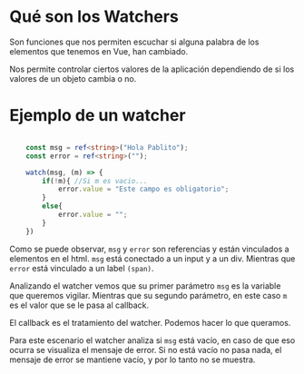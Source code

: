 # Qué son los Watchers

Son funciones que nos permiten escuchar si alguna palabra de los elementos que tenemos en Vue, han cambiado.

Nos permite controlar ciertos valores de la aplicación dependiendo de si los valores de un objeto cambia o no.

# Ejemplo de un watcher


```ts

    const msg = ref<string>("Hola Pablito");
    const error = ref<string>("");

    watch(msg, (m) => {
        if(!m){ //Si m es vacio...
            error.value = "Este campo es obligatorio";
        }
        else{
            error.value = "";
        }
    })

```

Como se puede observar, `msg` y `error` son referencias y están vinculados a elementos en el html.
`msg` está conectado a un input y a un div. Mientras que `error` está vinculado a un label `(span)`.

Analizando el watcher vemos que su primer parámetro `msg` es la variable que queremos vigilar. Mientras que su segundo parámetro, en este caso `m` es el valor que se le pasa al callback.

El callback es el tratamiento del watcher. Podemos hacer lo que queramos.

Para este escenario el watcher analiza si `msg` está vacío, en caso de que eso ocurra se visualiza el mensaje de error. Si no está vacío no pasa nada, el mensaje de error se mantiene vacío, y por lo tanto no se muestra.